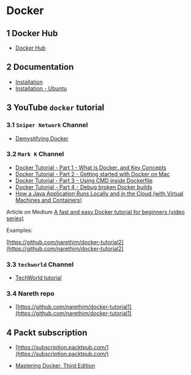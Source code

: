 # Docker

## 1 Docker Hub

* [Docker Hub](https://hub.docker.com/)

## 2 Documentation

* [Installation](https://docs.docker.com/engine/install/)
* [Installation - Ubuntu](https://docs.docker.com/engine/install/ubuntu/)

## 3 YouTube `docker` tutorial

### 3.1 `Sniper Network` Channel

* [Demystifying Docker](https://www.youtube.com/watch?v=q1qEYM_SESI)

### 3.2 `Mark K` Channel

* [Docker Tutorial - Part 1 - What is Docker, and Key Concepts](https://www.youtube.com/watch?v=T25Z4CUwYjE)
* [Docker Tutorial - Part 2 - Getting started with Docker on Mac](https://www.youtube.com/watch?v=Se-IUjRQe2c)
* [Docker Tutorial - Part 3 - Using CMD inside Dockerfile](https://www.youtube.com/watch?v=RYTfqAN77dI)
* [Docker Tutorial - Part 4 - Debug broken Docker builds](https://www.youtube.com/watch?v=RH_I0KXHBcA)
* [How a Java Application Runs Locally and in the Cloud (with Virtual Machines and Containers)](https://www.youtube.com/watch?v=N688mgd6ipY)

Article on Medium [A fast and easy Docker tutorial for beginners (video series)](https://medium.com/free-code-camp/docker-quick-start-video-tutorials-1dfc575522a0)

Examples:

[https://github.com/narethim/docker-tutorial2](https://github.com/narethim/docker-tutorial2)

### 3.3 `techworld` Channel

* [TechWorld tutorial](techworld/README.md)

### 3.4 Nareth repo

* [https://github.com/narethim/docker-tutorial1](https://github.com/narethim/docker-tutorial1)

## 4 Packt subscription

* [https://subscription.packtpub.com/](https://subscription.packtpub.com/)

* [Mastering Docker, Third Edition](https://subscription.packtpub.com/book/virtualization_and_cloud/9781789616606/1)
